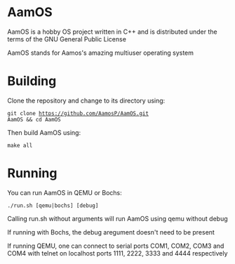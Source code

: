 # AamOS

AamOS is a hobby OS project written in C++ and is distributed under the terms of the GNU General Public License

AamOS stands for Aamos's amazing multiuser operating system

# Building

Clone the repository and change to its directory using:

<code>git clone https://github.com/AamosP/AamOS.git AamOS && cd AamOS</code>

Then build AamOS using:

<code>make all</code>

# Running

You can run AamOS in QEMU or Bochs:

<code>./run.sh [qemu|bochs] [debug]</code>

Calling run.sh without arguments will run AamOS using qemu without debug

If running with Bochs, the debug aregument doesn't need to be present

If running QEMU, one can connect to serial ports COM1, COM2, COM3 and COM4 with telnet on localhost ports 1111, 2222, 3333 and 4444 respectively
